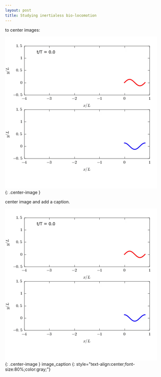 ```yaml
---
layout: post
title: Studying inertialess bio-locomotion 
---
```


to center images:

![sandfish swimming](/assets/sandfish.gif){: .center-image }

center image and add a caption.

![sandfish swimming](/assets/sandfish.gif){: .center-image }
image_caption 
{: style="text-align:center;font-size:80%;color:gray;"}